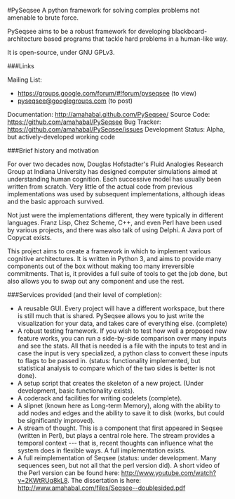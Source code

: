 #PySeqsee
A python framework for solving complex problems not amenable to brute force.

PySeqsee aims to be a robust framework for developing blackboard-architecture
based programs that tackle hard problems in a human-like way.

It is open-source, under GNU GPLv3.

###Links

Mailing List:
  - https://groups.google.com/forum/#!forum/pyseqsee (to view)
  - pyseqsee@googlegroups.com (to post)

Documentation: http://amahabal.github.com/PySeqsee/
Source Code: https://github.com/amahabal/PySeqsee
Bug Tracker: https://github.com/amahabal/PySeqsee/issues
Development Status: Alpha, but actively-developed working code

###Brief history and motivation

For over two decades now, Douglas Hofstadter's Fluid Analogies Research
Group at Indiana University has designed computer simulations aimed
at understanding human cognition.  Each successive model has usually been
written from scratch.  Very little of the actual code from previous
implementations was used by subsequent implementations, although ideas
and the basic approach survived.

Not just were the implementations different, they were typically in
different languages.  Franz Lisp, Chez Scheme, C++, and even Perl have
been used by various projects, and there was also talk of using Delphi.  A Java
port of Copycat exists.

This project aims to create a framework in which to implement various
cognitive architectures.  It is written in Python 3, and aims to provide
many components out of the box without making too many irreversible
commitments.  That is, it provides a full suite of tools to get the job
done, but also allows you to swap out any component and use the rest.

###Services provided (and their level of completion):

* A reusable GUI. Every project will have a different workspace, but there is
  still much that is shared. PySeqsee allows you to just write the visualization
  for your data, and takes care of everything else. (complete)
* A robust testing framework. If you wish to test how well a proposed new feature
  works, you can run a side-by-side comparison over many inputs and see the stats.
  All that is needed is a file with the inputs to test and in case the input is
  very specialized, a python class to convert these inputs to flags to be passed in.
  (status: functionality implemented, but statistical analysis to compare which
   of the two sides is better is not done).
* A setup script that creates the skeleton of a new project. (Under development,
  basic functionality exists).
* A coderack and facilities for writing codelets (complete).
* A slipnet (known here as Long-term Memory), along with the ability to add nodes
  and edges and the ability to save it to disk (works, but could be significantly
  improved).
* A stream of thought. This is a component that first appeared in Seqsee (written
  in Perl), but plays a central role here. The stream provides a temporal context
  --- that is, recent thoughts can influence what the system does in flexible ways.
  A full implementation exists.
* A full reimplementation of Seqsee (status: under development. Many sequences
  seen, but not all that the perl version did). A short video of the Perl version
  can be found here: http://www.youtube.com/watch?v=2KWtRUg8kL8. The dissertation
  is here: http://www.amahabal.com/files/Seqsee--doublesided.pdf
